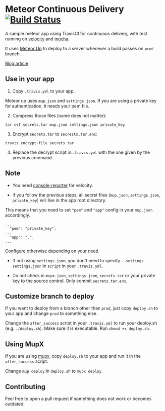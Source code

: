 # Meteor Continuous Delivery [![Build Status](https://travis-ci.org/sungwoncho/meteor-continuous-delivery.svg?branch=master)](https://travis-ci.org/sungwoncho/meteor-continuous-delivery)

A sample meteor app using TravisCI for continuous delivery, with test running on
[velocity](https://github.com/meteor-velocity/velocity) and [mocha](https://github.com/mad-eye/meteor-mocha-web/).

It uses [Meteor Up](https://github.com/arunoda/meteor-up) to deploy to a server
whenever a build passes on `prod` branch.

[Blog article](https://sungwoncho.io/meteorjs-continuous-delivery)

## Use in your app

1. Copy `.travis.yml` to your app.

 Meteor up uses `mup.json` and `settings.json`. If you are using a private key for
authentication, it needs your pem file.

2. Compress those files (name does not matter):

 ```
 tar cvf secrets.tar mup.json settings.json private_key
 ```

3. Encrypt `secrets.tar` to `secrests.tar.enc`:

 ```
 travis encrypt-file secrets.tar
 ```

4. Replace the decrypt script in `.travis.yml` with the one given by the previous command.

## Note

* You need [console-reporter](https://github.com/meteor-velocity/console-reporter) for velocity.

* If you follow the previous steps, all secret files (`mup.json`, `settings.json`, `private_key`)
will live in the app root directory.

This means that you need to set `"pem"` and `"app"` config in your `mup.json` accordingly.

```
...
  "pem": "private_key",
...
  "app": ".",
...
```

Configure otherwise depending on your need.

* If not using `settings.json`, you don't need to specify `--settings settings.json`
in `script` in your `.travis.yml`.

* Do not check in `mupx.json`, `settings.json`, `secrets.tar` or your private key
to the source control. Only commit `secrets.tar.enc`.

## Customize branch to deploy

If you want to deploy from a branch other than `prod`, just copy `deploy.sh` to
your app and change `prod` to something else.

Change the `after_success` script in your `.travis.yml` to run your deploy.sh (e.g. `./deploy.sh`).
Make sure it is executable. Run `chmod +x deploy.sh`.

## Using MupX

If you are using [mupx](https://github.com/arunoda/meteor-up/tree/mupx),
copy `deploy.sh` to your app and run it in the `after_success` script.

Change `mup deploy` in `deploy.sh` to `mupx deploy`.

## Contributing

Feel free to open a pull request if something does not work or becomes outdated.
